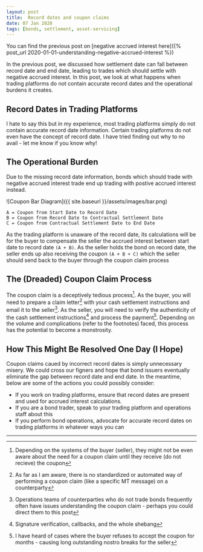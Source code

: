 ```yaml
---
layout: post
title:  Record dates and coupon claims
date: 07 Jan 2020
tags: [bonds, settlement, asset-servicing]
---
```


You can find the previous post on [negative accrued interest here]({% post_url 2020-01-01-understanding-negative-accrued-interest %})

In the previous post, we discussed how settlement date can fall between record date and end date, leading to trades which should settle with negative accrued interest. 
In this post, we look at what happens when trading platforms do not contain accurate record dates and the operational burdens it creates.

## Record Dates in Trading Platforms

I hate to say this but in my experience, most trading platforms simply do not contain accurate record date information. 
Certain trading platforms do not even have the concept of record date. 
I have tried finding out why to no avail - let me know if you know why!

## The Operational Burden

Due to the missing record date information, bonds which should trade with negative accrued interest trade end up trading with postive accrued interest instead.

![Coupon Bar Diagram]({{ site.baseurl }}/assets/images/bar.png)

    A = Coupon from Start Date to Record Date
    B = Coupon from Record Date to Contractual Settlement Date
    C = Coupon from Contractual Settlement Date to End Date

As the trading platform is unaware of the record date, its calculations will be for the buyer to compensate the seller the accrued interest between start date to record date `(A + B)`.
As the seller holds the bond on record date, the seller ends up also receiving the coupon `(A + B + C)` which the seller should send back to the buyer through the coupon claim process

## The (Dreaded) Coupon Claim Process

The coupon claim is a deceptively tedious process[^1]. 
As the buyer, you will need to prepare a claim letter[^2] with your cash settlement instructions and email it to the seller[^3]. 
As the seller, you will need to verify the authenticity of the cash settlement instructions[^4] and process the payment[^5].
Depending on the volume and complications (refer to the footnotes) faced, this process has the potential to become a monstrosity.

## How This Might Be Resolved One Day (I Hope)

Coupon claims caued by incorrect record dates is simply unnecessary misery. We could cross our figners and hope that bond issuers eventually eliminate the gap between record date and end date. In the meantime, below are some of the actions you could possibly consider:

- If you work on trading platforms, ensure that record dates are present and used for accrued interest calculations.
- If you are a bond trader, speak to your trading platform and operations staff about this
- If you perform bond operations, advocate for accurate record dates on trading platforms in whatever ways you can

---

[^1]: Depending on the systems of the buyer (seller), they might not be even aware about the need for a coupon claim until they receive (do not recieve) the coupon
[^2]: As far as I am aware, there is no standardized or automated way  of performing a coupon claim (like a specific MT message) on a counterparty
[^3]: Operations teams of counterparties who do not trade bonds frequently often have issues understanding the coupon claim - perhaps you could direct them to this post
[^4]: Signature verification, callbacks, and the whole shebang
[^5]: I have heard of cases where the buyer refuses to accept the coupon for months - causing long outstanding nostro breaks for the seller
